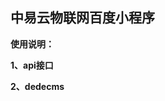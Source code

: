 <p>
	 
</p>
<h2>
	<strong>中易云物联网百度小程序</strong> 
</h2>
<p>
	<b>使用说明：</b>
</p>
<p>
	<strong>1、api接口</strong> 
</p>
<p>
	<strong>2、dedecms</strong> 
</p>
<p>
	<br />
</p>
<p>
	 
</p>
